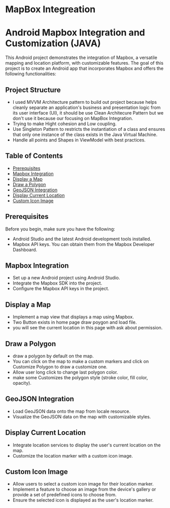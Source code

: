 # MapBox Integreation

# Android Mapbox Integration and Customization (JAVA)

This Android project demonstrates the integration of Mapbox, a versatile mapping and location platform, with customizable features. The goal of this project is to create an Android app that incorporates Mapbox and offers the following functionalities:

## Project Structure

- I used MVVM Architecture pattern to build out project because helps cleanly separate an application's business and presentation logic from its user interface (UI), it should be use Clean Architecure Pattern but we don't use it because our focusing on MapBox Integration.
- Trying to make Hight cohesion and Low coupling.
- Use Singleton Pattern to restricts the instantiation of a class and ensures that only one instance of the class exists in the Java Virtual Machine.
- Handle all points and Shapes in ViewModel with best practices.

## Table of Contents

- [Prerequisites](#prerequisites)
- [Mapbox Integration](#mapbox-integration)
- [Display a Map](#display-a-map)
- [Draw a Polygon](#draw-a-polygon)
- [GeoJSON Integration](#geojson-integration)
- [Display Current Location](#display-current-location)
- [Custom Icon Image](#custom-icon-image)

## Prerequisites

Before you begin, make sure you have the following:

- Android Studio and the latest Android development tools installed.
- Mapbox API keys. You can obtain them from the Mapbox Developer Dashboard.

## Mapbox Integration

- Set up a new Android project using Android Studio.
- Integrate the Mapbox SDK into the project.
- Configure the Mapbox API keys in the project.

## Display a Map

- Implement a map view that displays a map using Mapbox.
- Two Button exists in home page draw poygon and load file.
- you will see the current location in this page with ask about permission.

## Draw a Polygon

- draw a polygon by default on the map.
- You can click on the map to make a custom markers and click on Customize Polygon to draw a customize one.
- Allow user long click to change last polygon color.
- make some Customizes the polygon style (stroke color, fill color, opacity).

## GeoJSON Integration

- Load GeoJSON data onto the map from locale resource.
- Visualize the GeoJSON data on the map with customizable styles.

## Display Current Location

- Integrate location services to display the user's current location on the map.
- Customize the location marker with a custom icon image.

## Custom Icon Image

- Allow users to select a custom icon image for their location marker.
- Implement a feature to choose an image from the device's gallery or provide a set of predefined icons to choose from.
- Ensure the selected icon is displayed as the user's location marker.

